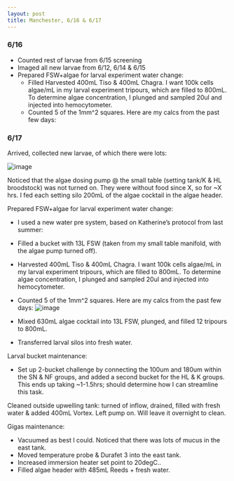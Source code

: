 ```yaml
---
layout: post
title: Manchester, 6/16 & 6/17
---
```


### 6/16

- Counted rest of larvae from 6/15 screening
- Imaged all new larvae from 6/12, 6/14 & 6/15
- Prepared FSW+algae for larval experiment water change:
    - Filled Harvested 400mL Tiso & 400mL Chagra. I want 100k cells algae/mL in my larval experiment tripours, which are filled to 800mL. To determine algae concentration, I plunged and sampled 20ul and injected into hemocytometer.
    - Counted 5 of the 1mm^2 squares. Here are my calcs from the past few days:
    
### 6/17

Arrived, collected new larvae, of which there were lots:

![image](https://user-images.githubusercontent.com/17264765/27321041-a76095f4-554d-11e7-9ced-6c5f5b498f00.png)

Noticed that the algae dosing pump @ the small table (setting tank/K & HL broodstock) was not turned on. They were without food since X, so for ~X hrs.  I fed each setting silo 200mL of the algae cocktail in the algae header.

Prepared FSW+algae for larval experiment water change:

- I used a new water pre system, based on Katherine’s protocol from last summer:
- Filled a bucket with 13L FSW (taken from my small table manifold, with the algae pump turned off).
- Harvested 400mL Tiso & 400mL Chagra. I want 100k cells algae/mL in my larval experiment tripours, which are filled to 800mL. To determine algae concentration, I plunged and sampled 20ul and injected into hemocytometer.
- Counted 5 of the 1mm^2 squares. Here are my calcs from the past few days:
![image](https://user-images.githubusercontent.com/17264765/27321071-c1fd24d6-554d-11e7-9cde-a0f056f392e3.png)

- Mixed 630mL algae cocktail into 13L FSW, plunged, and filled 12 tripours to 800mL.
- Transferred larval silos into fresh water.

Larval bucket maintenance:
- Set up 2-bucket challenge by connecting the 100um and 180um within the SN & NF groups, and added a second bucket for the HL & K groups. This ends up taking ~1-1.5hrs; should determine how I can streamline this task.

Cleaned outside upwelling tank: turned of inflow, drained, filled with fresh water & added 400mL Vortex. Left pump on. Will leave it overnight to clean.

Gigas maintenance:

- Vacuumed as best I could. Noticed that there was lots of mucus in the east tank.
- Moved temperature probe & Durafet 3 into the east tank.
- Increased immersion heater set point to 20degC..
- Filled algae header with 485mL Reeds + fresh water.
